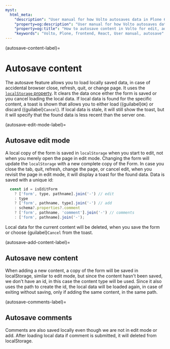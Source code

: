 ```yaml
---
myst:
  html_meta:
    "description": "User manual for how Volto autosaves data in Plone 6 frontend."
    "property=og:description": "User manual for how Volto autosaves data in Plone 6."
    "property=og:title": "How to autosave content in Volto for edit, add, and comments"
    "keywords": "Volto, Plone, frontend, React, User manual, autosave"
---
```


(autosave-content-label)=

# Autosave content

The autosave feature allows you to load locally saved data, in case of accidental browser close, refresh, quit, or change page.
It uses the [`localStorage` property](https://developer.mozilla.org/en-US/docs/Web/API/Window/localStorage).
It clears the data once either the form is saved or you cancel loading the local data.
If local data is found for the specific content, a toast is shown that allows you to either load ({guilabel}`OK`) or discard ({guilabel}`Cancel`).
If local data is stale, it will still show the toast, but it will specify that the found data is less recent than the server one.

(autosave-edit-mode-label)=
## Autosave edit mode
A local copy of the form is saved in `localStorage` when you start to edit, not when you merely open the page in edit mode.
Changing the form will update the `localStorage` with a new complete copy of the Form.
In case you close the tab, quit, refresh, change the page, or cancel edit, when you revisit the page in edit mode, it will display a toast for the found data.
Data is saved with a unique id:
```js
  const id = isEditForm
    ? ['form', type, pathname].join('-') // edit
    : type
    ? ['form', pathname, type].join('-') // add
    : schema?.properties?.comment
    ? ['form', pathname, 'comment'].join('-') // comments
    : ['form', pathname].join('-');
```
Local data for the current content will be deleted, when you save the form or choose {guilabel}`Cancel` from the toast.

(autosave-add-content-label)=
## Autosave new content
When adding a new content, a copy of the form will be saved in localStorage, similar to edit mode, but since the content hasn't been saved, we don't have an id, in this case the content type will be used.
Since it also uses the path to create the id, the local data will be loaded again, in case of exiting without saving, only if adding the same content, in the same path.

(autosave-comments-label)=
## Autosave comments
Comments are also saved locally even though we are not in edit mode or add.
After loading local data if comment is submitted, it will deleted from localStorage.